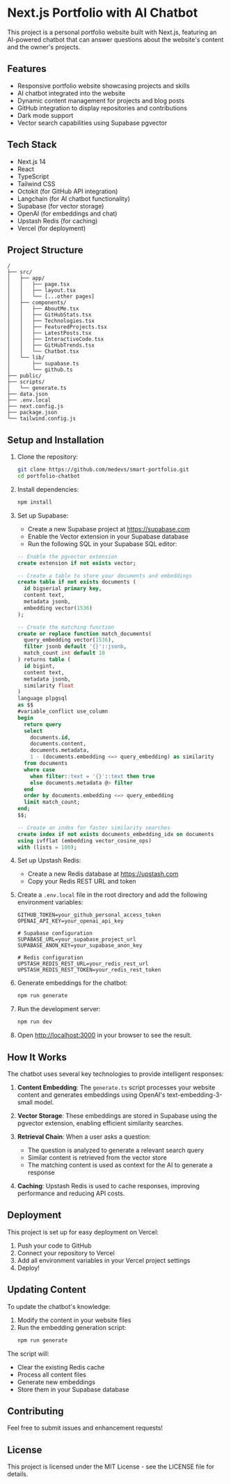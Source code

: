 # Next.js Portfolio with AI Chatbot

This project is a personal portfolio website built with Next.js, featuring an AI-powered chatbot that can answer questions about the website's content and the owner's projects.

## Features

- Responsive portfolio website showcasing projects and skills
- AI chatbot integrated into the website
- Dynamic content management for projects and blog posts
- GitHub integration to display repositories and contributions
- Dark mode support
- Vector search capabilities using Supabase pgvector

## Tech Stack

- Next.js 14
- React
- TypeScript
- Tailwind CSS
- Octokit (for GitHub API integration)
- Langchain (for AI chatbot functionality)
- Supabase (for vector storage)
- OpenAI (for embeddings and chat)
- Upstash Redis (for caching)
- Vercel (for deployment)

## Project Structure

```
/
├── src/
│   ├── app/
│   │   ├── page.tsx
│   │   ├── layout.tsx
│   │   └── [...other pages]
│   ├── components/
│   │   ├── AboutMe.tsx
│   │   ├── GitHubStats.tsx
│   │   ├── Technologies.tsx
│   │   ├── FeaturedProjects.tsx
│   │   ├── LatestPosts.tsx
│   │   ├── InteractiveCode.tsx
│   │   ├── GitHubTrends.tsx
│   │   └── Chatbot.tsx
│   └── lib/
│       ├── supabase.ts
│       └── github.ts
├── public/
├── scripts/
│   └── generate.ts
├── data.json
├── .env.local
├── next.config.js
├── package.json
└── tailwind.config.js
```

## Setup and Installation

1. Clone the repository:
   ```bash
   git clone https://github.com/medevs/smart-portfolio.git
   cd portfolio-chatbot
   ```

2. Install dependencies:
   ```bash
   npm install
   ```

3. Set up Supabase:
   - Create a new Supabase project at https://supabase.com
   - Enable the Vector extension in your Supabase database
   - Run the following SQL in your Supabase SQL editor:
   ```sql
   -- Enable the pgvector extension
   create extension if not exists vector;

   -- Create a table to store your documents and embeddings
   create table if not exists documents (
     id bigserial primary key,
     content text,
     metadata jsonb,
     embedding vector(1536)
   );

   -- Create the matching function
   create or replace function match_documents(
     query_embedding vector(1536),
     filter jsonb default '{}'::jsonb,
     match_count int default 10
   ) returns table (
     id bigint,
     content text,
     metadata jsonb,
     similarity float
   )
   language plpgsql
   as $$
   #variable_conflict use_column
   begin
     return query
     select
       documents.id,
       documents.content,
       documents.metadata,
       1 - (documents.embedding <=> query_embedding) as similarity
     from documents
     where case
       when filter::text = '{}'::text then true
       else documents.metadata @> filter
     end
     order by documents.embedding <=> query_embedding
     limit match_count;
   end;
   $$;

   -- Create an index for faster similarity searches
   create index if not exists documents_embedding_idx on documents
   using ivfflat (embedding vector_cosine_ops)
   with (lists = 100);
   ```

4. Set up Upstash Redis:
   - Create a new Redis database at https://upstash.com
   - Copy your Redis REST URL and token

5. Create a `.env.local` file in the root directory and add the following environment variables:
   ```
   GITHUB_TOKEN=your_github_personal_access_token
   OPENAI_API_KEY=your_openai_api_key
   
   # Supabase configuration
   SUPABASE_URL=your_supabase_project_url
   SUPABASE_ANON_KEY=your_supabase_anon_key
   
   # Redis configuration
   UPSTASH_REDIS_REST_URL=your_redis_rest_url
   UPSTASH_REDIS_REST_TOKEN=your_redis_rest_token
   ```

6. Generate embeddings for the chatbot:
   ```bash
   npm run generate
   ```

7. Run the development server:
   ```bash
   npm run dev
   ```

8. Open [http://localhost:3000](http://localhost:3000) in your browser to see the result.

## How It Works

The chatbot uses several key technologies to provide intelligent responses:

1. **Content Embedding**: The `generate.ts` script processes your website content and generates embeddings using OpenAI's text-embedding-3-small model.

2. **Vector Storage**: These embeddings are stored in Supabase using the pgvector extension, enabling efficient similarity searches.

3. **Retrieval Chain**: When a user asks a question:
   - The question is analyzed to generate a relevant search query
   - Similar content is retrieved from the vector store
   - The matching content is used as context for the AI to generate a response

4. **Caching**: Upstash Redis is used to cache responses, improving performance and reducing API costs.

## Deployment

This project is set up for easy deployment on Vercel:

1. Push your code to GitHub
2. Connect your repository to Vercel
3. Add all environment variables in your Vercel project settings
4. Deploy!

## Updating Content

To update the chatbot's knowledge:

1. Modify the content in your website files
2. Run the embedding generation script:
   ```bash
   npm run generate
   ```

The script will:
- Clear the existing Redis cache
- Process all content files
- Generate new embeddings
- Store them in your Supabase database

## Contributing

Feel free to submit issues and enhancement requests!

## License

This project is licensed under the MIT License - see the LICENSE file for details.